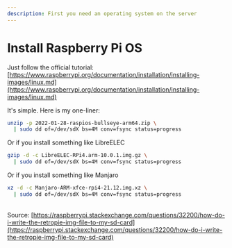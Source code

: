 ```yaml
---
description: First you need an operating system on the server
---
```


# Install Raspberry Pi OS

Just follow the official tutorial: [https://www.raspberrypi.org/documentation/installation/installing-images/linux.md](https://www.raspberrypi.org/documentation/installation/installing-images/linux.md)

It's simple. Here is my one-liner:

```bash
unzip -p 2022-01-28-raspios-bullseye-arm64.zip \
  | sudo dd of=/dev/sdX bs=4M conv=fsync status=progress
```

Or if you install something like LibreELEC

```bash
gzip -d -c LibreELEC-RPi4.arm-10.0.1.img.gz \
  | sudo dd of=/dev/sdX bs=4M conv=fsync status=progress
```

Or if you install something like Manjaro

```bash
xz -d -c Manjaro-ARM-xfce-rpi4-21.12.img.xz \
  | sudo dd of=/dev/sdX bs=4M conv=fsync status=progress
```

\
Source: [https://raspberrypi.stackexchange.com/questions/32200/how-do-i-write-the-retropie-img-file-to-my-sd-card](https://raspberrypi.stackexchange.com/questions/32200/how-do-i-write-the-retropie-img-file-to-my-sd-card)
